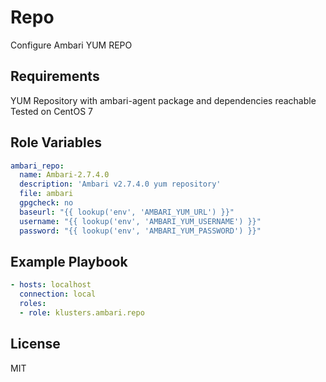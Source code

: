 Repo
=========

Configure Ambari YUM REPO

Requirements
------------

YUM Repository with ambari-agent package and dependencies reachable
Tested on CentOS 7

Role Variables
--------------

```yaml
ambari_repo:
  name: Ambari-2.7.4.0
  description: 'Ambari v2.7.4.0 yum repository'
  file: ambari
  gpgcheck: no
  baseurl: "{{ lookup('env', 'AMBARI_YUM_URL') }}"
  username: "{{ lookup('env', 'AMBARI_YUM_USERNAME') }}"
  password: "{{ lookup('env', 'AMBARI_YUM_PASSWORD') }}"
```

Example Playbook
----------------

```yaml
- hosts: localhost
  connection: local
  roles:
  - role: klusters.ambari.repo
```

License
-------

MIT
